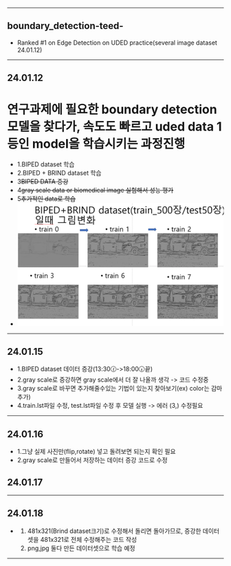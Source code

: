 
---
## boundary_detection-teed-
 -  Ranked #1 on Edge Detection on UDED practice(several image dataset 24.01.12)
---
## 24.01.12 

# 연구과제에 필요한 boundary detection 모델을 찾다가, 속도도 빠르고 uded data 1등인 model을 학습시키는 과정진행
- 1.BIPED dataset 학습 
- 2.BIPED + BRIND dataset 학습
- 3~~BIPED DATA 증강~~
- 4~~gray scale data or biomedical image 실험해서 성능 평가~~
- 5~~추가적인 data로 학습~~
- <img src="240112/TEED-main/TEED-main/checkpoints/스크린샷 2024-01-12 184036.png" alt="설명">
---
## 24.01.15
- 1.BIPED dataset 데이터 증강(13:30🕜->18:00🕡끝)
- 2.gray scale로 증강하면 gray scale에서 더 잘 나올까 생각 -> 코드 수정중
- 3.gray scale로 바꾸면 추가해줄수있는 기법이 있는지 찾아보기(ex) color는 감마추가)
- 4.train.lst파일 수정, test.lst파일 수정 후 모델 실행 -> 에러 (3,) 수정필요
---
## 24.01.16
- 1.그냥 실제 사진만(flip,rotate) 넣고 돌려보면 되는지 확인 필요
- 2.gray scale로 만들어서 저장하는 데이터 증강 코드로 수정 
## 24.01.17
---
## 24.01.18
- 1. 481x321(Brind dataset크기)로 수정해서 돌리면 돌아가므로, 증강한 데이터셋을 481x321로 전체 수정해주는 코드 작성
  2. png,jpg 둘다 만든 데이터셋으로 학습 예정
---
